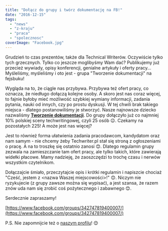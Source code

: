 ```yaml
---
title: "Dołącz do grupy i twórz dokumentację na FB!"
date: "2016-12-15"
tags:
  - "news"
  - "z-kraju"
  - "praca"
  - "spolecznosc"
coverImage: "Facebook.jpg"
---
```


Grudzień to czas prezentów, także dla Technical Writerów. Oczywiście tylko tych
grzecznych. Tylko co jeszcze moglibyśmy Wam dać? Publikujemy już przecież
wywiady, opisy konferencji, genialne artykuły i oferty pracy... Myśleliśmy,
myśleliśmy i oto jest - grupa "Tworzenie dokumentacji" na fejsbuku!

Wygląda na to, że ciągle nas przybywa. Przybywa też ofert pracy, co oznacza, że
niedługo dołączą kolejne osoby. A skoro jest nas coraz więcej, to fajnie byłoby
mieć możliwość szybkiej wymiany informacji, zadania pytania, nauki od innych,
czy po prostu dyskusji. W tej chwili brak takiego miejsca - dlatego
postanowiliśmy je stworzyć. Nasze najnowsze dziecko nazwaliśmy
[**Tworzenie dokumentacji**](https://www.facebook.com/groups/342747819400007/).
Do grupy dołączyło już co najmniej 10% polskiej sceny techwritingowej, czyli 25
osób 😉. Czekamy na pozostałych 225! A może jest nas więcej?

Jest to również forma ułatwienia zadania pracodawcom, kandydatom oraz nam
samym - nie chcemy żeby Techwriter.pl stał się stroną z ogłoszeniami o pracę. A
na to troszkę się ostatnio zanosi 😊. Dlatego regulamin grupy zezwala na
zamieszczanie tam ofert pracy, ale tylko takich, które zawierają widełki
płacowe. Mamy nadzieję, że zaoszczędzi to trochę czasu i nerwów wszystkim
czytelnikom.

Dołączajcie śmiało, przeczytajcie opis i krótki regulamin i napiszcie chociaż
"Cześć, jestem z <nazwa Waszej miejscowości>!" 😊. Niczym nie ryzykujecie (z
grupy zawsze można się wypisać), a jest szansa, że razem znów uda nam się zrobić
coś pożytecznego i zabawnego 😊.

Serdecznie zapraszamy!

[https://www.facebook.com/groups/342747819400007/](https://www.facebook.com/groups/342747819400007/)

P.S. Nie zapomnijcie też o
[naszym profilu](https://www.facebook.com/TechWriterPl/)! 😊
